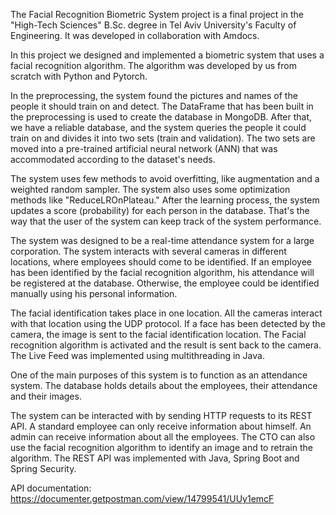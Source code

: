 The Facial Recognition Biometric System project is a final project in the "High-Tech Sciences" B.Sc. degree in Tel Aviv University's Faculty of Engineering. It was developed in collaboration with Amdocs.

In this project we designed and implemented a biometric system that uses a facial recognition algorithm. The algorithm was developed by us from scratch with Python and Pytorch.

In the preprocessing, the system found the pictures and names of the people it should train on and detect.
The DataFrame that has been built in the preprocessing is used to create the database in MongoDB.
After that, we have a reliable database, and the system queries the people it could train on and divides it into two sets (train and validation).
The two sets are moved into a pre-trained artificial neural network (ANN) that was accommodated according to the dataset's needs.

The system uses few methods to avoid overfitting, like augmentation and a weighted random sampler.
The system also uses some optimization methods like "ReduceLROnPlateau."
After the learning process, the system updates a score (probability) for each person in the database. That's the way that the user of the system can keep track of the system performance.
 
The system was designed to be a real-time attendance system for a large corporation.
The system interacts with several cameras in different locations, where employees should come to be identified. If an employee has been identified by the facial recognition algorithm, his attendance will be registered at the database. Otherwise, the employee could be identified manually using his personal information.

The facial identification takes place in one location.  All the cameras interact with that location using the UDP protocol. If a face has been detected by the camera, the image is sent to the facial identification location. The Facial recognition algorithm is activated and the result is sent back to the camera. The Live Feed was implemented using multithreading in Java.

One of the main purposes of this system is to function as an attendance system. The database holds details about the employees, their attendance and their images.

The system can be interacted with by sending HTTP requests to its REST API. A standard employee can only receive information about himself. An admin can receive information about all the employees. The CTO can also use the facial recognition algorithm to identify an image and to retrain the algorithm. The REST API was implemented with Java, Spring Boot and Spring Security.


API documentation: https://documenter.getpostman.com/view/14799541/UUy1emcF
